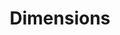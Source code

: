 ---
bigquery: https://console.cloud.google.com/bigquery?p=covid-19-dimensions-ai&page=table&d=data&t=publications
contributors: Digital Science, https://www.digital-science.com/
cost: Free for personal, non-commercial use.
description: Dimensions contains more than 100 million publications, ranging from
  articles published in scholarly journals, books and book chapters, to preprints
  and conference proceedings. All publications are contextualized with linked data
  sets, funding, publications, patents, clinical trials, and policy documents. You
  can also view associated categories, funders, institutions, and researcher profiles.
documentation: https://docs.dimensions.ai/bigquery/index.html
last_edit: 04/12/2022, 12:40:24
location: https://www.dimensions.ai/products/free/
maintained_by: Digital Science, https://www.digital-science.com/
schema_fields:
- original_abstract
- funding_eur
- metrics
- pmid
- kind
- language
- date_imported_gbq
- book_series_title
- editors
- end_year
- created_date
- parent_id
- funder_org_countries
- eisbn
- category_rcdc
- funding_chf
- type
- funding_gbp
- established
- date_modified
- funder_org_cities
- name
- funding_usd
- relationships
- funding_cny
- associated_publication_pmid
- acknowledgements
- legal_status
- proceedings_title
- category_icrp_ct
- funder_org_acronyms
- supporting_grant_ids
- phase
- inventor_names
- acronyms
- status
- date_print
- category_icrp_cso
- funding_currency
- assignee_orgs
- funding_cad
- journal
- concepts
- email_address
- altmetrics
- category_bra
- embargo_date
- family_members_ids
- issue
- address
- links
- clinical_trial_ids
- funder_orgs
- category_hra
- categories
- year
- granted_date
- expiration_date
- book_title
- repository_name
- mesh_terms
- family_id
- repository_url
- associated_publication_doi
- application_number
- volume
- subtitles
- cpc
- start_year
- current_assignee_orgs
- research_org_country_names
- authors
- organisation_details
- funding_aud
- associated_publication_arxiv_id
- wikipedia_url
- assignee_countries
- conditions
- filing_status
- filing_year
- granted_year
- cited_by_ids
- grant_number
- open_access_categories_v2
- license
- id
- priority_year
- publisher
- title
- citation_string
- research_org_state_codes
- funder_countries
- category_hrcs_hc
- acronym
- category_for
- repository_id
- jurisdiction
- arxiv_id
- resulting_publication_ids
- researcher_ids
- types
- legal_events
- priority_date
- patent_ids
- open_access_categories
- registry
- original_assignee_countries
- mesh_headings
- resulting_publication_doi
- original_assignee
- expiration_year
- abstract
- conference
- category_sdg
- date_online
- research_org_countries
- publication_year
- gender
- reference_ids
- publication_ids
- active_years
- funding_details
- publication_date
- research_org_cities
- funder_org
- filing_date
- end_date
- associated_publication_id
- linkout
- doi
- isbn
- citations_count
- current_assignee_countries
- citations
- current_assignee
- description
- funding_nzd
- date_normal
- research_orgs
- research_org_state_names
- original_assignee_orgs
- external_ids
- pages
- foa_number
- pmcid
- research_org_city_names
- category_uoa
- aliases
- associated_grant_ids
- category_hrcs_rac
- source_id
- interventions
- funding_jpy
- start_date
- funding_amount
- labels
- date
- journal_lists
- ipcr
- investigators
- family_count
- original_title
- date_inserted
- brief_title
- funder_org_state_codes
shortname: dimensions
tags:
- scholarly literature
- patents
- funding
- clinical trials
- academic profiles
terms_of_use: 'Use of both the Dimensions COVID-19 dataset and full Dimensions dataset
  are subject to the Dimensions Terms of use: https://www.dimensions.ai/policies-terms-legal '
title: Dimensions
uuid: dcff88bd-fe6b-4fdb-8159-809bf9d7bc1c
---
